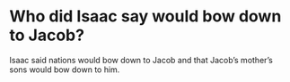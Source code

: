 # Who did Isaac say would bow down to Jacob?

Isaac said nations would bow down to Jacob and that Jacob’s mother’s sons would bow down to him.
